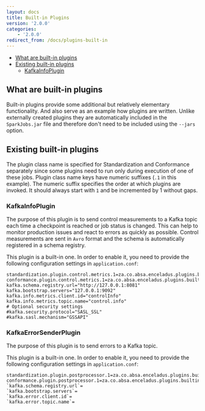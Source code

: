 ```yaml
---
layout: docs
title: Built-in Plugins
version: '2.0.0'
categories:
    - '2.0.0'
redirect_from: /docs/plugins-built-in
---
```

<!-- toc -->
- [What are built-in plugins](#what-are-built-in-plugins)
- [Existing built-in plugins](#existing-built-in-plugins)
  - [KafkaInfoPlugin](#kafkainfoplugin)
<!-- tocstop -->

## What are built-in plugins

Built-in plugins provide some additional but relatively elementary functionality. And also serve as an example how plugins 
are written. Unlike externally created plugins they are automatically included in the `SparkJobs.jar` file and therefore 
don't need to be included using the `--jars` option.

## Existing built-in plugins

The plugin class name is specified for Standardization and Conformance separately since some plugins need to run only
during execution of one of these jobs. Plugin class name keys have numeric suffixes (`.1` in this example). The numeric
suffix specifies the order at which plugins are invoked. It should always start with `1` and be incremented by 1 without
gaps.

### KafkaInfoPlugin

The purpose of this plugin is to send control measurements to a Kafka topic each time a checkpoint is reached or job
status is changed. This can help to monitor production issues and react to errors as quickly as possible.
Control measurements are sent in `Avro` format and the schema is automatically registered in a schema registry.

This plugin is a built-in one. In order to enable it, you need to provide the following configuration settings in
`application.conf`:

```
standardization.plugin.control.metrics.1=za.co.absa.enceladus.plugins.builtin.controlinfo.mq.kafka.KafkaInfoPlugin
conformance.plugin.control.metrics.1=za.co.absa.enceladus.plugins.builtin.controlinfo.mq.kafka.KafkaInfoPlugin
kafka.schema.registry.url="http://127.0.0.1:8081"
kafka.bootstrap.servers="127.0.0.1:9092"
kafka.info.metrics.client.id="controlInfo"
kafka.info.metrics.topic.name="control.info"
# Optional security settings
#kafka.security.protocol="SASL_SSL"
#kafka.sasl.mechanism="GSSAPI"
```

### KafkaErrorSenderPlugin

The purpose of this plugin is to send errors to a Kafka topic.

This plugin is a built-in one. In order to enable it, you need to provide the following configuration settings in
`application.conf`:

```
standardization.plugin.postprocessor.1=za.co.absa.enceladus.plugins.builtin.errorsender.mq.kafka.KafkaErrorSenderPlugin
conformance.plugin.postprocessor.1=za.co.absa.enceladus.plugins.builtin.errorsender.mq.kafka.KafkaErrorSenderPlugin
`kafka.schema.registry.url`=
`kafka.bootstrap.servers`=
`kafka.error.client.id`=
`kafka.error.topic.name`=
```
